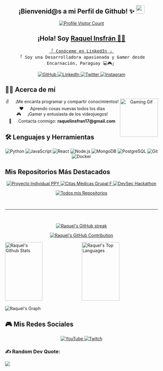 <!-- Header -->
<h2 align="center">
  ¡Bienvenid@s a mi Perfil de Github! ✨
  <img src="https://media.giphy.com/media/hvRJCLFzcasrR4ia7z/giphy.gif" width="28">
</h2>

<p align="center">
  <a href="https://github.com/raquelinsfran">
    <img src="https://komarev.com/ghpvc/?username=raquelinsfran" alt="Profile Visitor Count" />
  </a>
</p>

<!-- Intro -->
<h2 align="center">
  ¡Hola! Soy <b><a target="_blank" href="https://www.linkedin.com/in/raquel-insfr%C3%A1n-7b6115285/">Raquel Insfrán 👩‍💻</a></b>
</h2>

<p align="center">
  <samp>
    <a href="https://www.linkedin.com/in/raquel-insfr%C3%A1n-7b6115285/">「 Conóceme en LinkedIn 」</a>
    <br>
    「 Soy una Desarrolladora apasionada y Gamer desde Encarnación, Paraguay 💻🎮」
  </samp>
</p>

<p align="center">
  <a href="https://github.com/raquelinsfran" target="_blank">
    <img src="https://img.shields.io/badge/GitHub-181717?style=for-the-badge&logo=github&logoColor=white" alt="GitHub" />
  </a>
  <a href="https://www.linkedin.com/in/raquel-insfr%C3%A1n-7b6115285/" target="_blank">
    <img src="https://img.shields.io/badge/LinkedIn-0077B5?style=for-the-badge&logo=linkedin&logoColor=white" alt="LinkedIn"/>
  </a>
  <a href="https://twitter.com/raquelinsfran_" target="_blank">
    <img src="https://img.shields.io/badge/Twitter-1DA1F2?style=for-the-badge&logo=twitter&logoColor=white" alt="Twitter"/>
  </a>
  <a href="https://www.instagram.com/raquelinsfran/" target="_blank">
    <img src="https://img.shields.io/badge/Instagram-fe4164?style=for-the-badge&logo=instagram&logoColor=white" alt="Instagram" />
  </a>
</p>

<!-- About Section -->
<h2 align="left">
  🧑‍💻 Acerca de mí
</h2>

<p align="center">
  <img align="right" width="125" src="https://i.giphy.com/qVJDUpdAHqItG.webp" alt="Gaming Gif" />
  ✌️ &emsp; ¡Me encanta programar y compartir conocimientos! <br/>
  ❤️ &emsp; Aprendo cosas nuevas todos los días <br/>
  🎮 &emsp; ¡Gamer y entusiasta de los videojuegos! <br/>
  📧 &emsp; Contacta conmigo: <b>raquelinsfran17@gmail.com</b>
</p>

<h2 align="left">
  🛠️ Lenguajes y Herramientas
</h2>
<p align="center">
  <img src="https://img.shields.io/badge/Python-3776AB?style=for-the-badge&logo=python&logoColor=white" alt="Python"/>
  <img src="https://img.shields.io/badge/JavaScript-F0DB4F?style=for-the-badge&logo=javascript&logoColor=black" alt="JavaScript"/>
  <img src="https://img.shields.io/badge/React-61DAFB?style=for-the-badge&logo=react&logoColor=black" alt="React"/>
  <img src="https://img.shields.io/badge/Node.js-339933?style=for-the-badge&logo=node.js&logoColor=white" alt="Node.js"/>
  <img src="https://img.shields.io/badge/MongoDB-47A248?style=for-the-badge&logo=mongodb&logoColor=white" alt="MongoDB"/>
  <img src="https://img.shields.io/badge/PostgreSQL-336791?style=for-the-badge&logo=postgresql&logoColor=white" alt="PostgreSQL"/>
  <img src="https://img.shields.io/badge/Git-F05032?style=for-the-badge&logo=git&logoColor=white" alt="Git"/>
  <img src="https://img.shields.io/badge/Docker-2496ED?style=for-the-badge&logo=docker&logoColor=white" alt="Docker"/>
</p>


<!-- Top Repositories -->
## Mis Repositorios Más Destacados

<p align="center">
<a href="https://github.com/raquelinsfran/proyecto_individualPPY">
    <img src="https://github-readme-stats.vercel.app/api/pin/?username=raquelinsfran&repo=proyecto_individualPPY&border_color=7F3FBF&bg_color=0D1117&title_color=C9D1D9&text_color=8B949E&icon_color=7F3FBF" alt="Proyecto Individual PPY" />
</a>
<a href="https://github.com/raquelinsfran/citas-medicas-grupal-f">
    <img src="https://github-readme-stats.vercel.app/api/pin/?username=raquelinsfran&repo=citas-medicas-grupal-f&border_color=7F3FBF&bg_color=0D1117&title_color=C9D1D9&text_color=8B949E&icon_color=7F3FBF" alt="Citas Médicas Grupal F" />
</a>
<a href="https://github.com/raquelinsfran/devsec-hackathon">
    <img src="https://github-readme-stats.vercel.app/api/pin/?username=raquelinsfran&repo=devsec-hackathon&border_color=7F3FBF&bg_color=0D1117&title_color=C9D1D9&text_color=8B949E&icon_color=7F3FBF" alt="DevSec Hackathon" />
</a>
 
</p>

<p align="center">
  <a href="https://github.com/raquelinsfran?tab=repositories" target="_blank">
    <img alt="Todos mis Repositorios" title="Ver Todos mis Repositorios" src="https://img.shields.io/badge/-Ver%20Todos%20Repos-2962FF?style=for-the-badge&logo=koding&logoColor=white"/>
  </a>
</p>

<br/>
<hr/>
<br/>

<p align="center">
  <a href="https://github.com/raquelinsfran">
    <img src="https://github-readme-streak-stats.herokuapp.com/?user=raquelinsfran&theme=radical&border=7F3FBF&background=0D1117" alt="Raquel's GitHub streak"/>
  </a>
</p>

<p align="center">
  <a href="https://github.com/raquelinsfran">
    <img src="https://github-profile-summary-cards.vercel.app/api/cards/profile-details?username=raquelinsfran&theme=radical" alt="Raquel's GitHub Contribution"/>
  </a>
</p>

<a> 
  <a href="https://github.com/raquelinsfran"><img alt="Raquel's Github Stats" src="https://denvercoder1-github-readme-stats.vercel.app/api?username=raquelinsfran&show_icons=true&count_private=true&theme=react&border_color=7F3FBF&bg_color=0D1117&title_color=F85D7F&icon_color=F8D866" height="192px" width="49.5%"/></a>
  <a href="https://github.com/raquelinsfran"><img alt="Raquel's Top Languages" src="https://denvercoder1-github-readme-stats.vercel.app/api/top-langs/?username=raquelinsfran&langs_count=8&layout=compact&theme=react&border_color=7F3FBF&bg_color=0D1117&title_color=F85D7F&icon_color=F8D866" height="192px" width="49.5%"/></a>
  <br/>
</a>

![Raquel's Graph](https://github-readme-activity-graph.vercel.app/graph?username=raquelinsfran&custom_title=Raquel%20Insfrán's%20GitHub%20Activity%20Graph&bg_color=0D1117&color=7F3FBF&line=7F3FBF&point=7F3FBF&area_color=FFFFFF&title_color=FFFFFF&area=true)

<h2 align="left">
  🎮 Mis Redes Sociales
</h2>

<p align="center">
  <a href="https://www.youtube.com/@raquelinsfran" target="_blank">
    <img src="https://img.shields.io/badge/YouTube-FF0000?style=for-the-badge&logo=youtube&logoColor=white" alt="YouTube" />
  </a>
  <a href="https://www.twitch.tv/raquelinsfran96" target="_blank">
    <img src="https://img.shields.io/badge/Twitch-9146FF?style=for-the-badge&logo=twitch&logoColor=white" alt="Twitch" />
  </a>
</p>

### ✍️ Random Dev Quote:
![](https://quotes-github-readme.vercel.app/api?type=horizontal&theme=radical)
